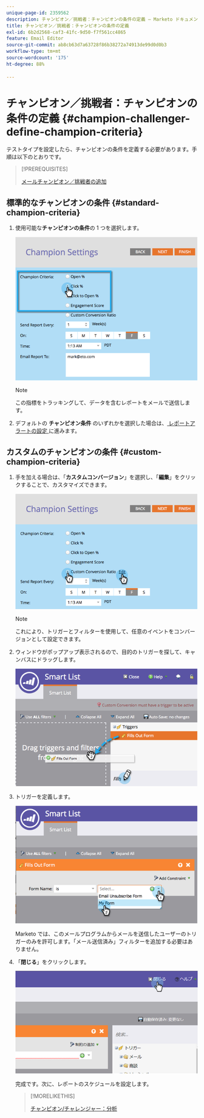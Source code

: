 ```yaml
---
unique-page-id: 2359562
description: チャンピオン／挑戦者：チャンピオンの条件の定義 — Marketo ドキュメント — 製品ドキュメント
title: チャンピオン／挑戦者：チャンピオンの条件の定義
exl-id: 6b2d2568-caf3-41fc-9d50-f7f561cc4865
feature: Email Editor
source-git-commit: ab8cb63d7a63728f86b38272a74913de99d0d0b3
workflow-type: tm+mt
source-wordcount: '175'
ht-degree: 88%

---
```


# チャンピオン／挑戦者：チャンピオンの条件の定義 {#champion-challenger-define-champion-criteria}

テストタイプを設定したら、チャンピオンの条件を定義する必要があります。手順は以下のとおりです。

>[!PREREQUISITES]
>
>[メールチャンピオン／挑戦者の追加](/help/marketo/product-docs/email-marketing/general/functions-in-the-editor/email-tests-champion-challenger/add-an-email-champion-challenger.md)

## 標準的なチャンピオンの条件 {#standard-champion-criteria}

1. 使用可能な&#x200B;**チャンピオンの条件**&#x200B;の 1 つを選択します。

   ![](assets/image2014-9-15-13-3a1-3a15.png)

   >[!NOTE]
   >
   >この指標をトラッキングして、データを含むレポートをメールで送信します。

1. デフォルトの **チャンピオン条件** のいずれかを選択した場合は、[ レポートアラートの設定 ](/help/marketo/product-docs/email-marketing/general/functions-in-the-editor/email-tests-champion-challenger/champion-challenger-analytics.md#configure-report-alerts) に進みます。

## カスタムのチャンピオンの条件 {#custom-champion-criteria}

1. 手を加える場合は、「**カスタムコンバージョン**」を選択し、「**編集**」をクリックすることで、カスタマイズできます。

   ![](assets/image2014-9-15-13-3a2-3a52.png)

   >[!NOTE]
   >
   >これにより、トリガーとフィルターを使用して、任意のイベントをコンバージョンとして設定できます。

1. ウィンドウがポップアップ表示されるので、目的のトリガーを探して、キャンバスにドラッグします。

   ![](assets/image2014-9-15-13-3a3-3a38.png)

1. トリガーを定義します。

   ![](assets/image2014-9-15-13-3a3-3a54.png)

   Marketo では、このメールプログラムからメールを送信したユーザーのトリガーのみを許可します。「メール送信済み」フィルターを追加する必要はありません。

1. 「**閉じる**」をクリックします。

   ![](assets/image2014-9-15-13-3a4-3a7.png)

   完成です。次に、レポートのスケジュールを設定します。

   >[!MORELIKETHIS]
   >
   >[ チャンピオン/チャレンジャー：分析 ](/help/marketo/product-docs/email-marketing/general/functions-in-the-editor/email-tests-champion-challenger/champion-challenger-analytics.md)
